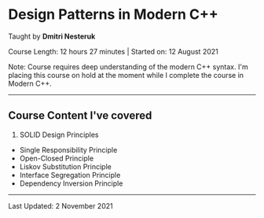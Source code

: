 # Design Patterns in Modern C++

Taught by <b>Dmitri Nesteruk </b>

Course Length: 12 hours 27 minutes | Started on: 12 August 2021

Note: Course requires deep understanding of the modern C++ syntax. I'm placing this course on hold at the moment while I complete the course in Modern C++.
<hr>

## Course Content I've covered

1. SOLID Design Principles
  - Single Responsibility Principle
  - Open-Closed Principle
  - Liskov Substitution Principle
  - Interface Segregation Principle
  - Dependency Inversion Principle

<hr>
Last Updated: 2 November 2021
